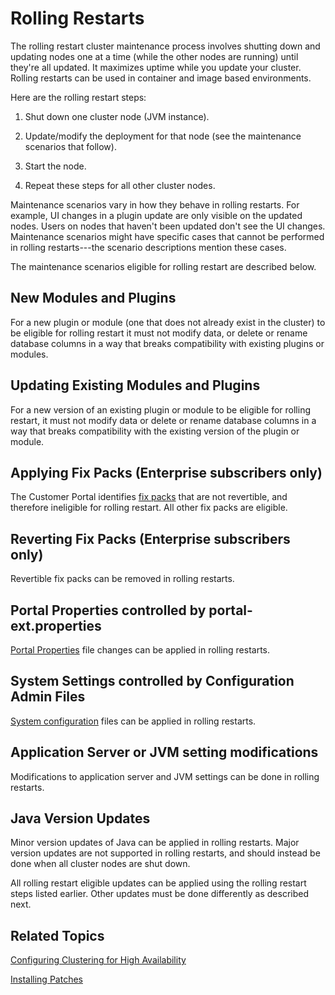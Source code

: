 # Rolling Restarts

The rolling restart cluster maintenance process involves shutting down and updating nodes one at a time (while the other nodes are running) until they're all updated. It maximizes uptime while you update your cluster. Rolling restarts can be used in container and image based environments. 

Here are the rolling restart steps:

1.  Shut down one cluster node (JVM instance). 

2.  Update/modify the deployment for that node (see the maintenance scenarios that follow). 

3.  Start the node. 

4.  Repeat these steps for all other cluster nodes. 

Maintenance scenarios vary in how they behave in rolling restarts. For example, UI changes in a plugin update are only visible on the updated nodes. Users on nodes that haven't been updated don't see the UI changes. Maintenance scenarios might have specific cases that cannot be performed in rolling restarts---the scenario descriptions mention these cases. 

The maintenance scenarios eligible for rolling restart are described below. 

## New Modules and Plugins

For a new plugin or module (one that does not already exist in the cluster) to be eligible for rolling restart it must not modify data, or delete or rename database columns in a way that breaks compatibility with existing plugins or modules. 

## Updating Existing Modules and Plugins

For a new version of an existing plugin or module to be eligible for rolling restart, it must not modify data or delete or rename database columns in a way that breaks compatibility with the existing version of the plugin or module. 

## Applying Fix Packs (Enterprise subscribers only)

The Customer Portal identifies [fix packs](../09-maintaining-a-liferay-dxp-installation/01-installing-patches.md) that are not revertible, and therefore ineligible for rolling restart. All other fix packs are eligible. 

## Reverting Fix Packs (Enterprise subscribers only)

Revertible fix packs can be removed in rolling restarts. 

## Portal Properties controlled by portal-ext.properties
 
[Portal Properties](../08-reference/03-portal-properties.md) 
file changes can be applied in rolling restarts. 

## System Settings controlled by Configuration Admin Files

[System configuration](../08-reference/02-configuration-files.md)
files can be applied in rolling restarts. 

## Application Server or JVM setting modifications

Modifications to application server and JVM settings can be done in rolling restarts. 

## Java Version Updates

Minor version updates of Java can be applied in rolling restarts. Major version updates are not supported in rolling restarts, and should instead be done when all cluster nodes are shut down. 

All rolling restart eligible updates can be applied using the rolling restart steps listed earlier. Other updates must be done differently as described next. 

## Related Topics

[Configuring Clustering for High Availability](../04-performance-and-scalability/01-configuring-clustering-for-high-availability.md)

[Installing Patches](../09-maintaining-a-liferay-dxp-installation/01-installing-patches.md)
